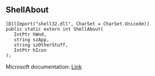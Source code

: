 ## ShellAbout

```
[DllImport("shell32.dll", CharSet = CharSet.Unicode)]
public static extern int ShellAbout(
   IntPtr hWnd,
   string szApp,
   string szOtherStuff,
   IntPtr hIcon
);
```

Microsoft documentation: [Link](https://docs.microsoft.com/en-us/windows/win32/api/shellapi/nf-shellapi-shellaboutw)

